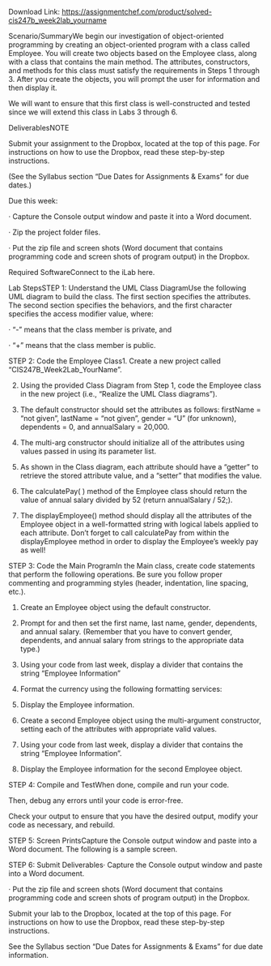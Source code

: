 Download Link: https://assignmentchef.com/product/solved-cis247b_week2lab_yourname
<br>
<p class="ui header product-top-header" title="CIS247B_Week2Lab_YourName Solution">Scenario/SummaryWe begin our investigation of object-oriented programming by creating an object-oriented program with a class called Employee. You will create two objects based on the Employee class, along with a class that contains the main method. The attributes, constructors, and methods for this class must satisfy the requirements in Steps 1 through 3. After you create the objects, you will prompt the user for information and then display it.

We will want to ensure that this first class is well-constructed and tested since we will extend this class in Labs 3 through 6.

DeliverablesNOTE

Submit your assignment to the Dropbox, located at the top of this page. For instructions on how to use the Dropbox, read these step-by-step instructions.

(See the Syllabus section “Due Dates for Assignments &amp; Exams” for due dates.)

Due this week:

·         Capture the Console output window and paste it into a Word document.

·         Zip the project folder files.

·         Put the zip file and screen shots (Word document that contains programming code and screen shots of program output) in the Dropbox.

Required SoftwareConnect to the iLab here.

Lab StepsSTEP 1: Understand the UML Class DiagramUse the following UML diagram to build the class. The first section specifies the attributes. The second section specifies the behaviors, and the first character specifies the access modifier value, where:

·         “-” means that the class member is private, and

·         “+” means that the class member is public.

STEP 2: Code the Employee Class1.    Create a new project called “CIS247B_Week2Lab_YourName”.

2.    Using the provided Class Diagram from Step 1, code the Employee class in the new project (i.e., “Realize the UML Class diagrams”).

3.    The default constructor should set the attributes as follows: firstName = “not given”, lastName = “not given”, gender = “U” (for unknown), dependents = 0, and annualSalary = 20,000.

4.    The multi-arg constructor should initialize all of the attributes using values passed in using its parameter list.

5.    As shown in the Class diagram, each attribute should have a “getter” to retrieve the stored attribute value, and a “setter” that modifies the value.

6.    The calculatePay( ) method of the Employee class should return the value of annual salary divided by 52 (return annualSalary / 52;).

7.    The displayEmployee() method should display all the attributes of the Employee object in a well-formatted string with logical labels applied to each attribute. Don’t forget to call calculatePay from within the displayEmployee method in order to display the Employee’s weekly pay as well!

STEP 3: Code the Main ProgramIn the Main class, create code statements that perform the following operations. Be sure you follow proper commenting and programming styles (header, indentation, line spacing, etc.).

1.    Create an Employee object using the default constructor.

2.    Prompt for and then set the first name, last name, gender, dependents, and annual salary. (Remember that you have to convert gender, dependents, and annual salary from strings to the appropriate data type.)

3.    Using your code from last week, display a divider that contains the string “Employee Information”

4.    Format the currency using the following formatting services:

5.    Display the Employee information.

6.    Create a second Employee object using the multi-argument constructor, setting each of the attributes with appropriate valid values.

7.    Using your code from last week, display a divider that contains the string “Employee Information”.

8.    Display the Employee information for the second Employee object.

STEP 4: Compile and TestWhen done, compile and run your code.

Then, debug any errors until your code is error-free.

Check your output to ensure that you have the desired output, modify your code as necessary, and rebuild.

STEP 5: Screen PrintsCapture the Console output window and paste into a Word document. The following is a sample screen.

STEP 6: Submit Deliverables·         Capture the Console output window and paste into a Word document.

·         Put the zip file and screen shots (Word document that contains programming code and screen shots of program output) in the Dropbox.

Submit your lab to the Dropbox, located at the top of this page. For instructions on how to use the Dropbox, read these step-by-step instructions.

See the Syllabus section “Due Dates for Assignments &amp; Exams” for due date information.